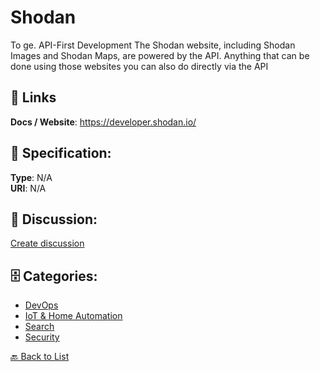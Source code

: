 # Shodan


To ge. API-First Development The Shodan website, including Shodan Images and Shodan Maps, are powered by the API.  Anything that can be done using those websites you can also do directly via the API

##  🔗 Links
**Docs / Website**: https://developer.shodan.io/

## 🧬 Specification:
**Type**: N/A  
**URI**: N/A

## 💬 Discussion:
[Create discussion](https://github.com/apis-list/apis-list/discussions/new)

## 🗄️ Categories:
- [DevOps](https://github.com/apis-list/apis-list#devops)
- [IoT & Home Automation](https://github.com/apis-list/apis-list#iot--home-automation)
- [Search](https://github.com/apis-list/apis-list#search)
- [Security](https://github.com/apis-list/apis-list#security)




[🔙 Back to List](https://github.com/apis-list/apis-list)

